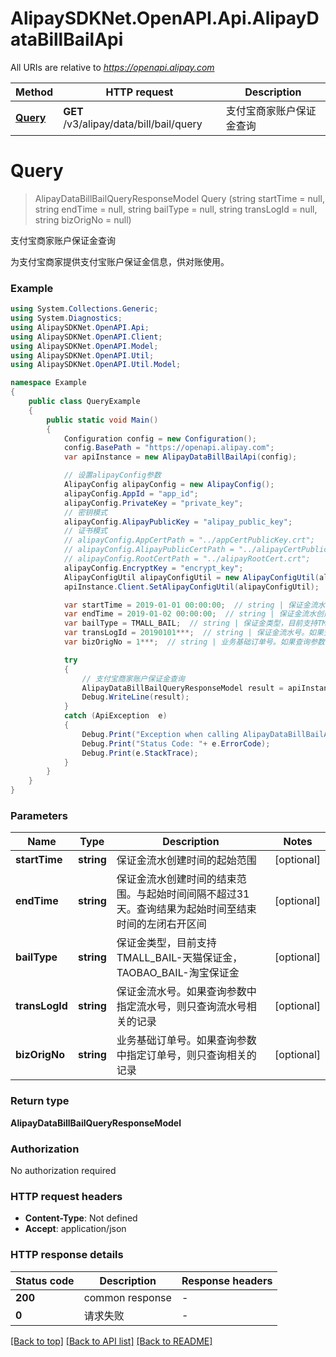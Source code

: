 # AlipaySDKNet.OpenAPI.Api.AlipayDataBillBailApi

All URIs are relative to *https://openapi.alipay.com*

Method | HTTP request | Description
------------- | ------------- | -------------
[**Query**](AlipayDataBillBailApi.md#query) | **GET** /v3/alipay/data/bill/bail/query | 支付宝商家账户保证金查询


<a name="query"></a>
# **Query**
> AlipayDataBillBailQueryResponseModel Query (string startTime = null, string endTime = null, string bailType = null, string transLogId = null, string bizOrigNo = null)

支付宝商家账户保证金查询

为支付宝商家提供支付宝账户保证金信息，供对账使用。

### Example
```csharp
using System.Collections.Generic;
using System.Diagnostics;
using AlipaySDKNet.OpenAPI.Api;
using AlipaySDKNet.OpenAPI.Client;
using AlipaySDKNet.OpenAPI.Model;
using AlipaySDKNet.OpenAPI.Util;
using AlipaySDKNet.OpenAPI.Util.Model;

namespace Example
{
    public class QueryExample
    {
        public static void Main()
        {
            Configuration config = new Configuration();
            config.BasePath = "https://openapi.alipay.com";
            var apiInstance = new AlipayDataBillBailApi(config);

            // 设置alipayConfig参数
            AlipayConfig alipayConfig = new AlipayConfig();
            alipayConfig.AppId = "app_id";
            alipayConfig.PrivateKey = "private_key";
            // 密钥模式
            alipayConfig.AlipayPublicKey = "alipay_public_key";
            // 证书模式
            // alipayConfig.AppCertPath = "../appCertPublicKey.crt";
            // alipayConfig.AlipayPublicCertPath = "../alipayCertPublicKey_RSA2.crt";
            // alipayConfig.RootCertPath = "../alipayRootCert.crt";
            alipayConfig.EncryptKey = "encrypt_key";
            AlipayConfigUtil alipayConfigUtil = new AlipayConfigUtil(alipayConfig);
            apiInstance.Client.SetAlipayConfigUtil(alipayConfigUtil);

            var startTime = 2019-01-01 00:00:00;  // string | 保证金流水创建时间的起始范围 (optional) 
            var endTime = 2019-01-02 00:00:00;  // string | 保证金流水创建时间的结束范围。与起始时间间隔不超过31天。查询结果为起始时间至结束时间的左闭右开区间 (optional) 
            var bailType = TMALL_BAIL;  // string | 保证金类型，目前支持TMALL_BAIL-天猫保证金，TAOBAO_BAIL-淘宝保证金 (optional) 
            var transLogId = 20190101***;  // string | 保证金流水号。如果查询参数中指定流水号，则只查询流水号相关的记录 (optional) 
            var bizOrigNo = 1***;  // string | 业务基础订单号。如果查询参数中指定订单号，则只查询相关的记录 (optional) 

            try
            {
                // 支付宝商家账户保证金查询
                AlipayDataBillBailQueryResponseModel result = apiInstance.Query(startTime, endTime, bailType, transLogId, bizOrigNo);
                Debug.WriteLine(result);
            }
            catch (ApiException  e)
            {
                Debug.Print("Exception when calling AlipayDataBillBailApi.Query: " + e.Message );
                Debug.Print("Status Code: "+ e.ErrorCode);
                Debug.Print(e.StackTrace);
            }
        }
    }
}
```

### Parameters

Name | Type | Description  | Notes
------------- | ------------- | ------------- | -------------
 **startTime** | **string**| 保证金流水创建时间的起始范围 | [optional] 
 **endTime** | **string**| 保证金流水创建时间的结束范围。与起始时间间隔不超过31天。查询结果为起始时间至结束时间的左闭右开区间 | [optional] 
 **bailType** | **string**| 保证金类型，目前支持TMALL_BAIL-天猫保证金，TAOBAO_BAIL-淘宝保证金 | [optional] 
 **transLogId** | **string**| 保证金流水号。如果查询参数中指定流水号，则只查询流水号相关的记录 | [optional] 
 **bizOrigNo** | **string**| 业务基础订单号。如果查询参数中指定订单号，则只查询相关的记录 | [optional] 

### Return type

**AlipayDataBillBailQueryResponseModel**

### Authorization

No authorization required

### HTTP request headers

 - **Content-Type**: Not defined
 - **Accept**: application/json


### HTTP response details
| Status code | Description | Response headers |
|-------------|-------------|------------------|
| **200** | common response |  -  |
| **0** | 请求失败 |  -  |

[[Back to top]](#) [[Back to API list]](../README.md#documentation-for-api-endpoints) [[Back to README]](../README.md)

